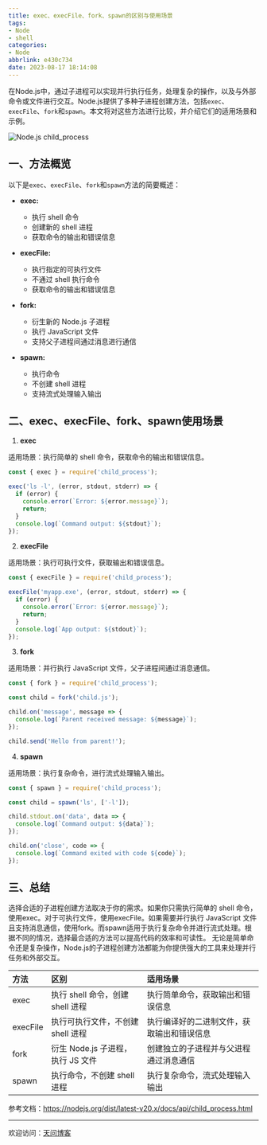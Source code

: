 ```yaml
---
title: exec、execFile、fork、spawn的区别与使用场景
tags:
- Node
- shell
categories:
- Node
abbrlink: e430c734
date: 2023-08-17 18:14:08
---
```


在Node.js中，通过子进程可以实现并行执行任务，处理复杂的操作，以及与外部命令或文件进行交互。Node.js提供了多种子进程创建方法，包括`exec`、`execFile`、`fork`和`spawn`。本文将对这些方法进行比较，并介绍它们的适用场景和示例。

![Node.js child_process](https://tiven.cn/static/img/nodejs-01-gv0ZongC.jpg)

[//]: # (<!-- more -->)

## 一、方法概览

以下是`exec`、`execFile`、`fork`和`spawn`方法的简要概述：

- **exec:**
    - 执行 shell 命令
    - 创建新的 shell 进程
    - 获取命令的输出和错误信息

- **execFile:**
    - 执行指定的可执行文件
    - 不通过 shell 执行命令
    - 获取命令的输出和错误信息

- **fork:**
    - 衍生新的 Node.js 子进程
    - 执行 JavaScript 文件
    - 支持父子进程间通过消息进行通信

- **spawn:**
    - 执行命令
    - 不创建 shell 进程
    - 支持流式处理输入输出


## 二、exec、execFile、fork、spawn使用场景

1. **exec**

适用场景：执行简单的 shell 命令，获取命令的输出和错误信息。

```javascript
const { exec } = require('child_process');

exec('ls -l', (error, stdout, stderr) => {
  if (error) {
    console.error(`Error: ${error.message}`);
    return;
  }
  console.log(`Command output: ${stdout}`);
});
```

2. **execFile**

适用场景：执行可执行文件，获取输出和错误信息。

```javascript
const { execFile } = require('child_process');

execFile('myapp.exe', (error, stdout, stderr) => {
  if (error) {
    console.error(`Error: ${error.message}`);
    return;
  }
  console.log(`App output: ${stdout}`);
});
```

3. **fork**

适用场景：并行执行 JavaScript 文件，父子进程间通过消息通信。

```javascript
const { fork } = require('child_process');

const child = fork('child.js');

child.on('message', message => {
  console.log(`Parent received message: ${message}`);
});

child.send('Hello from parent!');
```

4. **spawn**

适用场景：执行复杂命令，进行流式处理输入输出。

```javascript
const { spawn } = require('child_process');

const child = spawn('ls', ['-l']);

child.stdout.on('data', data => {
  console.log(`Command output: ${data}`);
});

child.on('close', code => {
  console.log(`Command exited with code ${code}`);
});
```

## 三、总结

选择合适的子进程创建方法取决于你的需求。如果你只需执行简单的 shell 命令，使用exec。对于可执行文件，使用execFile。如果需要并行执行 JavaScript 文件且支持消息通信，使用fork。而spawn适用于执行复杂命令并进行流式处理。根据不同的情况，选择最合适的方法可以提高代码的效率和可读性。
无论是简单命令还是复杂操作，Node.js的子进程创建方法都能为你提供强大的工具来处理并行任务和外部交互。

|方法|	区别|	适用场景|
|:---|:---|:---|
|exec|	执行 shell 命令，创建 shell 进程|	执行简单命令，获取输出和错误信息|
|execFile|	执行可执行文件，不创建 shell 进程|	执行编译好的二进制文件，获取输出和错误信息|
|fork|	衍生 Node.js 子进程，执行 JS 文件|	创建独立的子进程并与父进程通过消息通信|
|spawn|	执行命令，不创建 shell 进程|	执行复杂命令，流式处理输入输出|

参考文档：https://nodejs.org/dist/latest-v20.x/docs/api/child_process.html

---

欢迎访问：[天问博客](https://tiven.cn/p/e430c734/ "天问博客-专注于大前端技术")

